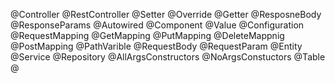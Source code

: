 @Controller 
@RestController
@Setter
@Override
@Getter
@ResposneBody
@ResponseParams
@Autowired
@Component
@Value
@Configuration
@RequestMapping
@GetMapping
@PutMapping
@DeleteMappnig
@PostMapping
@PathVarible
@RequestBody
@RequestParam
@Entity
@Service
@Repository
@AllArgsConstructors
@NoArgsConstuctors
@Table
@